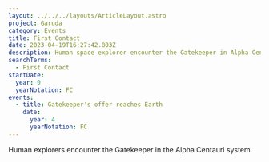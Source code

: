 ```yaml
---
layout: ../../../layouts/ArticleLayout.astro
project: Garuda
category: Events
title: First Contact
date: 2023-04-19T16:27:42.803Z
description: Human space explorer encounter the Gatekeeper in Alpha Centauri.
searchTerms:
  - First Contact
startDate:
  year: 0
  yearNotation: FC
events:
  - title: Gatekeeper's offer reaches Earth
    date:
      year: 4
      yearNotation: FC
---
```

H﻿uman explorers encounter the Gatekeeper in the Alpha Centauri system.